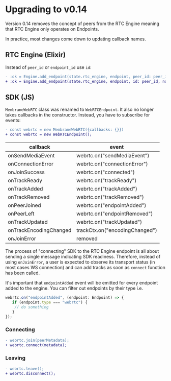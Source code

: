 # Upgrading to v0.14

Version 0.14 removes the concept of peers from the RTC Engine meaning that RTC Engine
only operates on Endpoints.

In practice, most changes come down to updating callback names.

## RTC Engine (Elixir)

Instead of `peer_id` or `endpoint_id` use `id`:

```diff
- :ok = Engine.add_endpoint(state.rtc_engine, endpoint, peer_id: peer_id, node: peer_node)
+ :ok = Engine.add_endpoint(state.rtc_engine, endpoint, id: peer_id, node: peer_node)
```

## SDK (JS)

`MembraneWebRTC` class was renamed to `WebRTCEndpoint`.
It also no longer takes callbacks in the constructor.
Instead, you have to subscribe for events:

```diff
- const webrtc = new MembraneWebRTC({callbacks: {}})
+ const webrtc = new WebRTCEndpoint();
```

| callback | event |
| --- | --- |
| onSendMediaEvent | webrtc.on("sendMediaEvent") |
| onConnectionError | webrtc.on("connectionError") |
| onJoinSuccess | webrtc.on("connected") |
| onTrackReady | webrtc.on("trackReady") |
| onTrackAdded | webrtc.on("trackAdded") |
| onTrackRemoved | webrtc.on("trackRemoved") |
| onPeerJoined | webrtc.on("endpointAdded") |
| onPeerLeft | webrtc.on("endpointRemoved") |
| onTrackUpdated | webrtc.on("trackUpdated") |
| onTrackEncodingChanged | trackCtx.on("encodingChanged") |
| onJoinError | removed |


The process of "connecting" SDK to the RTC Engine endpoint is all about sending
a single message indicating SDK readiness.
Therefore, instead of using `onJoinError`, a user is expected to observe its transport status (in most cases WS connection)
and can add tracks as soon as `connect` function has been called.

It's important that `endpointAdded` event will be emitted for every endpoint added to the engine.
You can filter out endpoints by their type i.e.

```ts
webrtc.on("endpointAdded", (endpoint: Endpoint) => {
   if (endpoint.type === "webrtc") {
    // do something
   }
});
```

### Connecting

```diff
- webrtc.join(peerMetadata);
+ webrtc.connect(metadata);
```

### Leaving

```diff
- webrtc.leave();
+ webrtc.disconnect();
```

